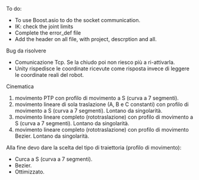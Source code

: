 To do:
- To use Boost.asio to do the socket communication.
- IK: check the joint limits
- Complete the error_def file
- Add the header on all file, with project, descrption and all.

Bug da risolvere
- Comunicazione Tcp. Se la chiudo poi non riesco più a ri-attivarla.
- Unity rispedisce le coordinate ricevute come risposta invece di leggere le coordinate reali del robot.

Cinematica
1. movimento PTP con profilo di movimento a S (curva a 7 segmenti).
2. movimento lineare di sola traslazione (A, B e C constanti) con profilo di movimento a S (curva a 7 segmenti). Lontano da singolarità.
3. movimento lineare completo (rototraslazione) con profilo di movimento a S (curva a 7 segmenti). Lontano da singolarità.
4. movimento lineare completo (rototraslazione) con profilo di movimento Bezier. Lontano da singolarità.


Alla fine devo dare la scelta del tipo di traiettoria (profilo di movimento):
- Curca a S (curva a 7 segmenti).
- Bezier.
- Ottimizzato.